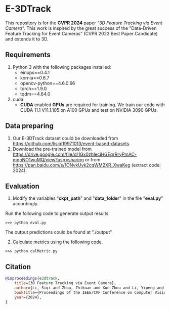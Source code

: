 # E-3DTrack
This repository is for the **CVPR 2024** paper *"3D Feature Tracking via Event Camera"*. This work is inspired by the great success of the "Data-Driven Feature Tracking for Event Cameras" (CVPR 2023 Best Paper Candidate) and extends it to 3D.

## Requirements

1. Python 3 with the following packages installed:
   * einops==0.4.1
   * kornia==0.6.7
   * opencv-python==4.6.0.66
   * torch==1.9.0
   * tqdm==4.64.0
3. cuda
   - **CUDA** enabled **GPUs** are required for training. We train our code with CUDA 11.1 V11.1.105 on A100 GPUs and test on NVIDIA 3090 GPUs.



## Data preparing

1. Our E-3DTrack dataset could be downloaded from https://github.com/lisiqi19971013/event-based-datasets. 
2. Download the pre-trained model from https://drive.google.com/file/d/1Gx0zhIeciHGEqrRryPmAC-mqoNO1wuMQ/view?usp=sharing or from https://pan.baidu.com/s/1ONvkUyk2cqWM2XR_XwaKeg (extract code: 2024).
   

## Evaluation

1. Modify the variables "**ckpt_path**" and "**data_folder**" in the file "**eval.py**" accordingly.

Run the following code to generate output results.

   ```shell
   >>> python eval.py
   ```

The output predictions could be found at "./output"

2. Calculate metrics using the following code.

```shell
>>> python calMetric.py
```


## Citation

```bib
@inproceedings{e3dtrack,
    title={3D Feature Tracking via Event Camera}, 
    author={Li, Siqi and Zhou, Zhikuan and Xue Zhou and Li, Yipeng and Du, Shaoyi and Gao, Yue},
    booktitle={Proceedings of the IEEE/CVF Conference on Computer Vision and Pattern Recognition}, 
    year={2024},
}
```
